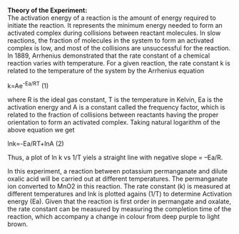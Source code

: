 <b>Theory of the Experiment:</b>
<br>
The activation energy of a reaction is the amount of energy required to initiate the reaction. It represents the minimum energy needed to form an activated complex during collisions between reactant molecules. In slow reactions, the fraction of molecules in the system to form an activated complex is low, and most of the collisions are unsuccessful for the reaction. In 1889, Arrhenius demonstrated that the rate constant of a chemical reaction varies with temperature. For a given reaction, the rate constant k is related to the temperature of the system by the Arrhenius equation

k=Ae<sup>-Ea/RT</sup>				   (1)<br>

where R is the ideal gas constant, T is the temperature in Kelvin, Ea is the activation energy and A is a constant called the frequency factor, which is related to the fraction of collisions between reactants having the proper orientation to form an activated complex. Taking natural logarithm of the above equation we get 

ln⁡k=-Ea/RT+ln⁡A					(2)<br>

Thus, a plot of ln k vs 1/T yiels a straight line with negative slope = –Ea/R.<br>

In this experiment, a reaction between potassium permanganate and dilute oxalic acid will be carried out at different temperatures. The permanganate ion converted to MnO2 in this reaction. The rate constant (k) is measured at different temperatures and lnk is plotted agains (1/T) to determine Activation energy (Ea). Given that the reaction is first order in permangate and oxalate, the rate constant can be measured by measuring the completion time of the reaction, which accompany a change in colour from deep purple to light brown. 

